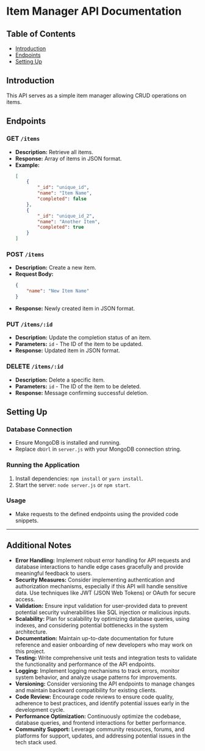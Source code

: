 # Item Manager API Documentation

## Table of Contents
- [Introduction](#introduction)
- [Endpoints](#endpoints)
- [Setting Up](#setting-up)

## Introduction
This API serves as a simple item manager allowing CRUD operations on items.

## Endpoints
### GET `/items`
- **Description:** Retrieve all items.
- **Response:** Array of items in JSON format.
- **Example:** 
    ```json
    [
        {
            "_id": "unique_id",
            "name": "Item Name",
            "completed": false
        },
        {
            "_id": "unique_id_2",
            "name": "Another Item",
            "completed": true
        }
    ]
    ```

### POST `/items`
- **Description:** Create a new item.
- **Request Body:** 
    ```json
    {
        "name": "New Item Name"
    }
    ```
- **Response:** Newly created item in JSON format.

### PUT `/items/:id`
- **Description:** Update the completion status of an item.
- **Parameters:** `id` - The ID of the item to be updated.
- **Response:** Updated item in JSON format.

### DELETE `/items/:id`
- **Description:** Delete a specific item.
- **Parameters:** `id` - The ID of the item to be deleted.
- **Response:** Message confirming successful deletion.

## Setting Up
### Database Connection
- Ensure MongoDB is installed and running.
- Replace `dbUrl` in `server.js` with your MongoDB connection string.

### Running the Application
1. Install dependencies: `npm install` or `yarn install`.
2. Start the server: `node server.js` or `npm start`.

### Usage
- Make requests to the defined endpoints using the provided code snippets.

---

## Additional Notes
- **Error Handling:** Implement robust error handling for API requests and database interactions to handle edge cases gracefully and provide meaningful feedback to users.
- **Security Measures:** Consider implementing authentication and authorization mechanisms, especially if this API will handle sensitive data. Use techniques like JWT (JSON Web Tokens) or OAuth for secure access.
- **Validation:** Ensure input validation for user-provided data to prevent potential security vulnerabilities like SQL injection or malicious inputs.
- **Scalability:** Plan for scalability by optimizing database queries, using indexes, and considering potential bottlenecks in the system architecture.
- **Documentation:** Maintain up-to-date documentation for future reference and easier onboarding of new developers who may work on this project.
- **Testing:** Write comprehensive unit tests and integration tests to validate the functionality and performance of the API endpoints.
- **Logging:** Implement logging mechanisms to track errors, monitor system behavior, and analyze usage patterns for improvements.
- **Versioning:** Consider versioning the API endpoints to manage changes and maintain backward compatibility for existing clients.
- **Code Review:** Encourage code reviews to ensure code quality, adherence to best practices, and identify potential issues early in the development cycle.
- **Performance Optimization:** Continuously optimize the codebase, database queries, and frontend interactions for better performance.
- **Community Support:** Leverage community resources, forums, and platforms for support, updates, and addressing potential issues in the tech stack used.
